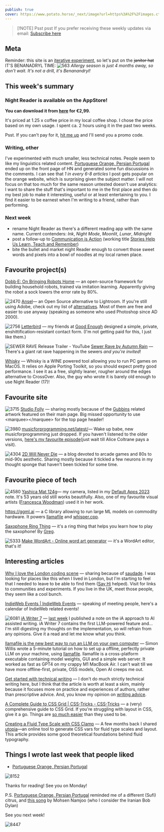 ```yaml
---
publish: true
cover: https://www.potato.horse/_next/image?url=https%3A%2F%2Fimages.ctfassets.net%2Fhyylafu4fjks%2F5FztX3hbS2BMKV3LlEnWk9%2F549627a6e25a35dd2ebe0bf06ffa3e03%2FScreenshot_2023-12-01_at_16.26.21.png&w=3840&q=75
---
```


> [!NOTE] Psst psst
> If you prefer receiving these weekly updates via email: <a class='subscribe-cta subscribe-cta--inline' href='https://letters.sonnet.io' style='--font-size-cta: 1em'>Subscribe here</a>

## Meta

Reminder: this site is an [iterative experiment](<../../../111>), so let's put on the ~~janitor hat~~ IT'S BENANADRYL TIME:
![563](48/benanadryl.webp)
_Allergy season is just 4 months away, so don't wait. It's not a drill, it's Benanandryl!_

## This week's summary

### Night Reader is available on the AppStore!

**You can download it from [here](https://apps.apple.com/gb/app/night-reader/id6472076217) for €2,99.**

It's priced at 1.25 x coffee price in my local coffee shop. I chose the price based on my own usage. I spent ca. 2 hours using it in the past two weeks.

Psst. If you can't pay for it, [hit me up](mailto:hello@sonnet.io) and I'll send you a promo code.

### Writing, other

I've experimented with much smaller, less technical notes. People seem to like my linguistics related content. [Portuguese Orange, Persian Portugal](<../../../Portuguese Orange, Persian Portugal>) ended up on the front page of HN and generated some fun discussions in the comments. I can see that _1 in every 6-8 articles_ I post gets popular on the orange website, which is surprising given the subject matter. I will not focus on that too much for the same reason untested doesn't use analytics: I want to share the stuff that's important to me in the first place and then do my best job to make it interesting, useful or at least entertaining to you. I find it easier to be earnest when I'm writing to a friend, rather than performing.

### Next week

- rename Night Reader as there's a different reading app with the same name. Current contenders: _Ink_, _Night Mode_, _Moonlit_, _Lunar_, _Midnight_
- post a follow-up to [Communication is Action](<../../../Communication is Action>) (working title [Stories Help Us Learn, Teach and Remember](<../../../Stories Help Us Learn, Teach and Remember>))
- bite the bullet and market night Reader enough to convert those sweet words and pixels into a bowl of noodles at my local ramen place.

## Favourite project(s)

[Dobb·E: On Bringing Robots Home](https://dobb-e.com) — an open-source framework for building household robots, trained via imitation learning. Apparently giving the robot a sock lowers the error rate by 80%.

![2470](48/ansel.webp)
[Ansel](https://ansel.photos/en/)— an Open Source alternative to Lightroom. If you're still using Adobe, check out my list of [alternatives](<../../../Alternatives to Adobe>). Most of them are free and easier to use anyway (speaking as someone who used Photoshop since AD 2000).

![2756](48/goodenough-letterbird.webp)
[Letterbird](https://letterbird.co) — my friends at [Good Enough](https://goodenough.us) designed a simple, private, enshittification-resistant contact form. (I'm not getting paid for this, I just like them.)

![SEWER RAVE Release Trailer - YouTube](https://www.youtube.com/watch?time_continue=3&v=tJ3kx9QqxrA&embeds_referring_euri=https%3A%2F%2Fslitherpunk.itch.io%2F&source_ve_path=MzY4NDIsMjg2NjY&feature=emb_logo)
[Sewer Rave by Autumn Rain](https://slitherpunk.itch.io/sewer-rave) — There's a giant rat rave happening in the sewers _and you're invited_!

[Whisky](https://getwhisky.app) — Whisky is a WINE powered tool allowing you to run PC games on MacOS. It relies on Apple Porting Toolkit, so you should expect pretty good performance. I see it as a free, slightly leaner, rougher around the edges alternative to CrossOver. Also, the guy who wrote it is barely old enough to use Night Reader (17)!

## Favourite site

![3715](48/gubbins.webp)
[Studio Folly](https://folly.studio) — sharing mostly because of the [Gubbins](https://www.youtube.com/watch?v=S_EHPX0503s) related artwork featured on their main page. Big missed opportunity to use \<marquee>\</marquee> for the top page header!

![3980](48/musicforprogramming.webp)
[musicforprogramming.net/latest/](https://musicforprogramming.net/latest/)— Wake up babe, new musicforprogramming just dropped. If you haven't listened to the older versions, [here's my favourite episode](https://musicforprogramming.net/sixtyfive)(just wait till Alice Coltrane pays a visit).

![4304](48/2d-4-life.webp)
[2D Will Never Die](https://2dwillneverdie.com/blog/) — a blog devoted to arcade games and 80s to mid-90s aesthetic. Sharing mostly because it tickled a few neurons in my thought sponge that haven't been tickled for some time.

## Favourite piece of tech

![4580](48/yashica.webp)
[Yashica Mat 124g](https://www.35mmc.com/28/06/2019/yashica-mat-124g-and-its-auxiliary-lenses-review-by-aivaras/)— my camera, listed in my [Default Apps 2023](<../../../Default Apps 2023>) note. It's 53 years old still works beautifully. Also, one of my favourite visual artists ([Francesca Woodman](https://www.tate.org.uk/art/artists/francesca-woodman-10512/finding-francesca)) used it in her work.

https://ggml.ai — a C library allowing to run large ML models on commodity hardware. It powers [llamafile](https://github.com/Mozilla-Ocho/llamafile) and [whisper.cpp](https://github.com/ggerganov/whisper.cpp).

[Saxophone Ring Thing](https://sax.greg.technology) — it's a ring thing that helps you learn how to play the saxophone! By [Greg](greg.technology).

![5333](48/wordart.webp)
[Make WordArt - Online word art generator](https://www.makewordart.com) — it's a WordArt editor, that's it!

## Interesting articles

[Why I love the London coding scene](https://www.todepond.com/wikiblogarden/london/) — sharing because of [saudade](https://en.wikipedia.org/wiki/Saudade). I was looking for places like this when I lived in London, but I'm starting to feel that I needed to leave to be able to find them ([Say Hi](https://sonnet.io/posts/hi) helped). Visit for links to communities and experiments. If you live in the UK, meet those people, they seem like a cool bunch.

[IndieWeb Events | IndieWeb Events](https://events.indieweb.org) — speaking of meeting people, here's a calendar of IndieWeb related events!

![6081](48/ai-writer-7.webp)
[iA Writer 7](https://ia.net/topics/ia-writer-7) — [last week](<../47>) I published a note on the iA approach to AI assisted writing. iA Writer 7 contains the first LLM-powered feature and... I'm still digesting my thoughts on the implementation, so will refrain from any opinions. Give it a read and let me know what you think.

[llamafile is the new best way to run an LLM on your own computer](https://simonwillison.net/2023/Nov/29/llamafile/?utm_source=substack&utm_medium=email) — Simon Willis wrote a 5-minute tutorial on how to set up a offline, perfectly private LLM on your machine, using [llamafile](https://hacks.mozilla.org/2023/11/introducing-llamafile/). llamafile is a cross-platform executable containing model weights, GUI and a simple web server. It worked as fast as GPT4 on my crappy M1 MacBook Air. I can't wait till we have more offline-first, private, OSS models, Open AI creeps me out.

[Get started with technical writing](https://opensource.net/get-started-with-technical-writing/) — I don't do much strictly technical writing here, but I think that the article is worth at least a skim, mainly because it focuses more on practice and experiences of authors, rather than prescriptive advice. And, you know my opinion on [writing advice](<../../../This is not writing or productivity advice>).

[A Complete Guide to CSS Grid | CSS-Tricks - CSS-Tricks](https://css-tricks.com/snippets/css/complete-guide-grid/) — a (very) comprehensive guide to CSS Grid. If you're struggling with layout in CSS, give it a go. Things are [so much easier](https://tedium.co/2023/11/24/weird-html-hacks-history/) than they used to be.

[Creating a Fluid Type Scale with CSS Clamp](https://www.aleksandrhovhannisyan.com/blog/fluid-type-scale-with-css-clamp/) — A few months back I shared [utopia](https://utopia.fyi)—an online tool to generate CSS vars for fluid type scales and layout. This article provides some good theoretical foundations behind fluid typography.

## Things I wrote last week that people liked

- [Portuguese Orange, Persian Portugal](<../../../Portuguese Orange, Persian Portugal>)

![8152](../../orange-crime-scene.webp)

Thanks for reading! See you on Monday!

P.S. [Portuguese Orange, Persian Portugal](<../../../Portuguese Orange, Persian Portugal>) reminded me of a different (Sufi) citrus, and [this song](https://www.youtube.com/watch?v=a64OFz4PkkA) by Mohsen Namjoo (who I consider the Iranian Bob Dylan)

See you next week!

![8447](../../banana-boys.webp)
